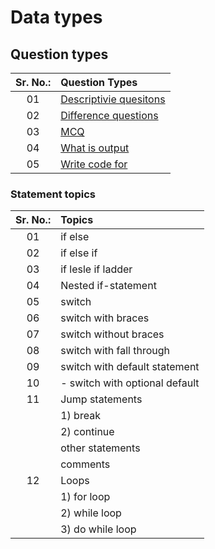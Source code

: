 # Data types

## Question types

| Sr. No.: | Question Types |
| :---: | :--- |
| 01 | [Descriptivie quesitons](./descriptiveQuestions.md) |
| 02 | [Difference questions](./differenceQuestions.md) |
| 03 | [MCQ](./MCQ.md) |
| 04 | [What is output](./whatIsOutPut.md) |
| 05 | [Write code for](./writeCodeFor.md) |

### Statement topics

| Sr. No.: | Topics |
| :---: | :--- |
| 01 | if else |
| 02 | if else if |
| 03 | if lesle if ladder |
| 04 | Nested if-statement |
| 05 | switch |
| 06 | switch with braces |
| 07 | switch without braces |
| 08 | switch with fall through |
| 09 | switch with default statement |
| 10 | - switch with optional default |
| 11 | Jump statements |
|| 1) break |
|| 2) continue |
|| other statements |
|| comments |
| 12 | Loops |
|| 1) for loop |
|| 2) while loop |
|| 3) do while loop |
